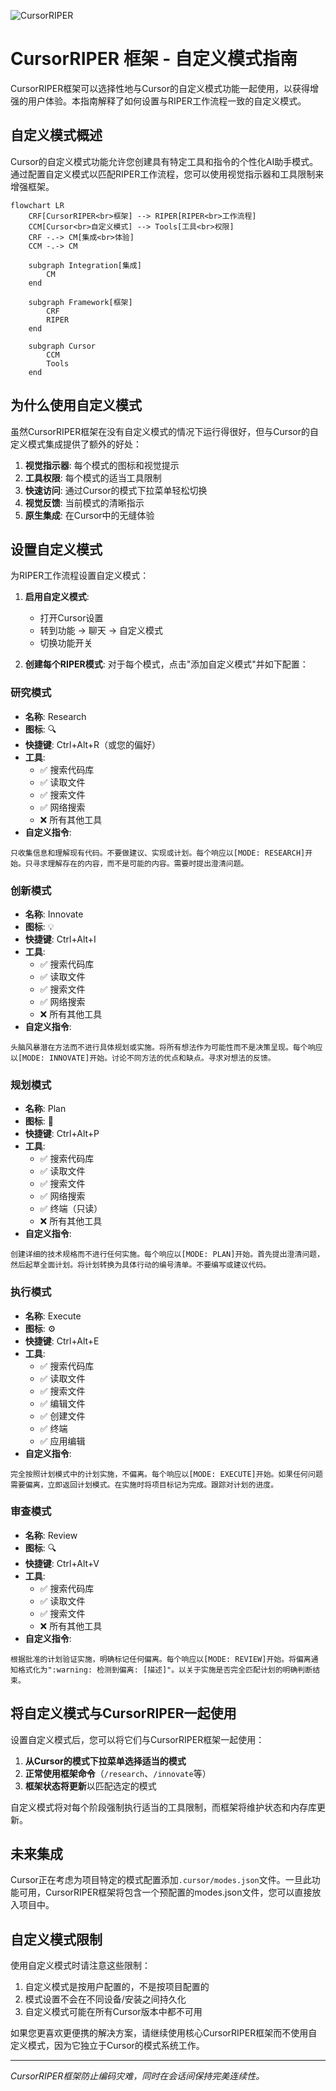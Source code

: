![CursorRIPER](../res/github-header.png)
# CursorRIPER 框架 - 自定义模式指南

CursorRIPER框架可以选择性地与Cursor的自定义模式功能一起使用，以获得增强的用户体验。本指南解释了如何设置与RIPER工作流程一致的自定义模式。

## 自定义模式概述

Cursor的自定义模式功能允许您创建具有特定工具和指令的个性化AI助手模式。通过配置自定义模式以匹配RIPER工作流程，您可以使用视觉指示器和工具限制来增强框架。

```mermaid
flowchart LR
    CRF[CursorRIPER<br>框架] --> RIPER[RIPER<br>工作流程]
    CCM[Cursor<br>自定义模式] --> Tools[工具<br>权限]
    CRF -.-> CM[集成<br>体验]
    CCM -.-> CM
    
    subgraph Integration[集成]
        CM
    end
    
    subgraph Framework[框架]
        CRF
        RIPER
    end
    
    subgraph Cursor
        CCM
        Tools
    end
```

## 为什么使用自定义模式

虽然CursorRIPER框架在没有自定义模式的情况下运行得很好，但与Cursor的自定义模式集成提供了额外的好处：

1. **视觉指示器**: 每个模式的图标和视觉提示
2. **工具权限**: 每个模式的适当工具限制
3. **快速访问**: 通过Cursor的模式下拉菜单轻松切换
4. **视觉反馈**: 当前模式的清晰指示
5. **原生集成**: 在Cursor中的无缝体验

## 设置自定义模式

为RIPER工作流程设置自定义模式：

1. **启用自定义模式**: 
   - 打开Cursor设置
   - 转到功能 → 聊天 → 自定义模式
   - 切换功能开关

2. **创建每个RIPER模式**: 对于每个模式，点击"添加自定义模式"并如下配置：

### 研究模式

- **名称**: Research
- **图标**: 🔍
- **快捷键**: Ctrl+Alt+R（或您的偏好）
- **工具**: 
  - ✅ 搜索代码库
  - ✅ 读取文件
  - ✅ 搜索文件
  - ✅ 网络搜索
  - ❌ 所有其他工具
- **自定义指令**: 
```
只收集信息和理解现有代码。不要做建议、实现或计划。每个响应以[MODE: RESEARCH]开始。只寻求理解存在的内容，而不是可能的内容。需要时提出澄清问题。
```

### 创新模式

- **名称**: Innovate
- **图标**: 💡
- **快捷键**: Ctrl+Alt+I
- **工具**: 
  - ✅ 搜索代码库
  - ✅ 读取文件
  - ✅ 搜索文件
  - ✅ 网络搜索
  - ❌ 所有其他工具
- **自定义指令**: 
```
头脑风暴潜在方法而不进行具体规划或实施。将所有想法作为可能性而不是决策呈现。每个响应以[MODE: INNOVATE]开始。讨论不同方法的优点和缺点。寻求对想法的反馈。
```

### 规划模式

- **名称**: Plan
- **图标**: 📝
- **快捷键**: Ctrl+Alt+P
- **工具**: 
  - ✅ 搜索代码库
  - ✅ 读取文件
  - ✅ 搜索文件
  - ✅ 网络搜索
  - ✅ 终端（只读）
  - ❌ 所有其他工具
- **自定义指令**: 
```
创建详细的技术规格而不进行任何实施。每个响应以[MODE: PLAN]开始。首先提出澄清问题，然后起草全面计划。将计划转换为具体行动的编号清单。不要编写或建议代码。
```

### 执行模式

- **名称**: Execute
- **图标**: ⚙️
- **快捷键**: Ctrl+Alt+E
- **工具**: 
  - ✅ 搜索代码库
  - ✅ 读取文件
  - ✅ 搜索文件
  - ✅ 编辑文件
  - ✅ 创建文件
  - ✅ 终端
  - ✅ 应用编辑
- **自定义指令**: 
```
完全按照计划模式中的计划实施，不偏离。每个响应以[MODE: EXECUTE]开始。如果任何问题需要偏离，立即返回计划模式。在实施时将项目标记为完成。跟踪对计划的进度。
```

### 审查模式

- **名称**: Review
- **图标**: 🔍
- **快捷键**: Ctrl+Alt+V
- **工具**: 
  - ✅ 搜索代码库
  - ✅ 读取文件
  - ✅ 搜索文件
  - ❌ 所有其他工具
- **自定义指令**: 
```
根据批准的计划验证实施，明确标记任何偏离。每个响应以[MODE: REVIEW]开始。将偏离通知格式化为":warning: 检测到偏离: [描述]"。以关于实施是否完全匹配计划的明确判断结束。
```

## 将自定义模式与CursorRIPER一起使用

设置自定义模式后，您可以将它们与CursorRIPER框架一起使用：

1. **从Cursor的模式下拉菜单选择适当的模式**
2. **正常使用框架命令**（`/research`、`/innovate`等）
3. **框架状态将更新**以匹配选定的模式

自定义模式将对每个阶段强制执行适当的工具限制，而框架将维护状态和内存库更新。

## 未来集成

Cursor正在考虑为项目特定的模式配置添加`.cursor/modes.json`文件。一旦此功能可用，CursorRIPER框架将包含一个预配置的modes.json文件，您可以直接放入项目中。

## 自定义模式限制

使用自定义模式时请注意这些限制：

1. 自定义模式是按用户配置的，不是按项目配置的
2. 模式设置不会在不同设备/安装之间持久化
3. 自定义模式可能在所有Cursor版本中都不可用

如果您更喜欢更便携的解决方案，请继续使用核心CursorRIPER框架而不使用自定义模式，因为它独立于Cursor的模式系统工作。

---

*CursorRIPER框架防止编码灾难，同时在会话间保持完美连续性。* 
